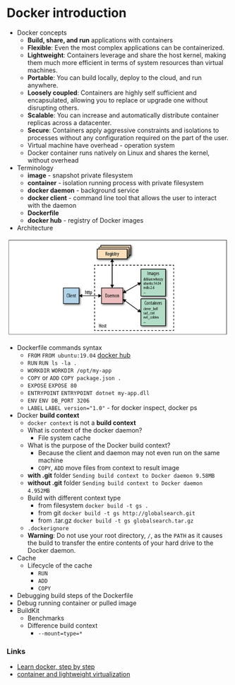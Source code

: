 # Docker introduction

* Docker concepts
    * **Build, share, and run** applications with containers
    * **Flexible**: Even the most complex applications can be containerized.
    * **Lightweight**: Containers leverage and share the host kernel, 
    making them much more efficient in terms of system resources than virtual machines.
    * **Portable**: You can build locally, deploy to the cloud, and run anywhere.
    * **Loosely coupled**: Containers are highly self sufficient and encapsulated, 
    allowing you to replace or upgrade one without disrupting others.
    * **Scalable**: You can increase and automatically distribute container replicas across a datacenter.
    * **Secure**: Containers apply aggressive constraints and isolations to processes 
    without any configuration required on the part of the user.
    * Virtual machine have overhead - operation system
    * Docker container runs natively on Linux and shares the kernel, without overhead
* Terminology
    * **image** - snapshot private filesystem
    * **container** - isolation running process with private filesystem
    * **docker daemon** - background service
    * **docker client** - command line tool that allows the user to interact with the daemon
    * **Dockerfile**
    * **docker hub** - registry of Docker images
* Architecture

![architecture.jpg](architecture.jpg)

* Dockerfile commands syntax
    * ```FROM``` ```FROM ubuntu:19.04``` [docker hub](https://hub.docker.com/layers/ubuntu/library/ubuntu/19.04/images/sha256-a65d3401e785fbc3192f0046f68e6487134b70ec9ba79a956fecba9122b39378)
    * ```RUN``` ```RUN ls -la .```
    * ```WORKDIR``` ```WORKDIR /opt/my-app```
    * ```COPY``` or ```ADD``` ```COPY package.json .```
    * ```EXPOSE``` ```EXPOSE 80```
    * ```ENTRYPOINT``` ```ENTRYPOINT dotnet my-app.dll```
    * ```ENV``` ```ENV DB_PORT 3206```
    * ```LABEL``` ```LABEL version="1.0"``` - for docker inspect, docker ps
* Docker **build context**
    * ```docker context``` is not a **build context**
    * What is context of the docker daemon?
        * File system cache
    * What is the purpose of the Docker build context?
        * Because the client and daemon may not even run on the same machine
        * ```COPY```, ```ADD``` move files from context to result image 
    * **with .git** folder ```Sending build context to Docker daemon 9.58MB```
    * **without .git** folder ```Sending build context to Docker daemon  4.952MB```
    * Build with different context type 
        * from filesystem ```docker build -t gs .```
        * from git ```docker build -t gs http://globalsearch.git```
        * from .tar.gz ```docker build -t gs globalsearch.tar.gz```
    * ```.dockerignore```
    * **Warning**: Do not use your root directory, ```/```, as the ```PATH``` as it causes the build
     to transfer the entire contents of your hard drive to the Docker daemon.
* Cache 
    * Lifecycle of the cache
        * ```RUN```
        * ```ADD```
        * ```COPY```
* Debugging build steps of the Dockerfile
* Debug running container or pulled image
* BuildKit
    * Benchmarks
    * Difference build context
        * ```--mount=type=*```

### Links 

* [Learn docker, step by step](https://docker-curriculum.com/)
* [container and lightweight virtualization](https://www.slideshare.net/janghoonsim/docker-container-and-lightweight-virtualization)
